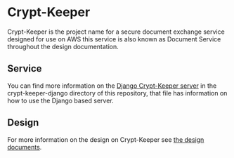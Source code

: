 # Crypt-Keeper
Crypt-Keeper is the project name for a secure document exchange service designed for use on AWS this service is also known as Document Service throughout the design documentation.

## Service
You can find more information on the [Django Crypt-Keeper server](crypt-keeper-django/README.md) in the crypt-keeper-django directory of this repository, that file has information on how to use the Django based server.

## Design
For more information on the design on Crypt-Keeper see [the design documents](DESIGN.md).

